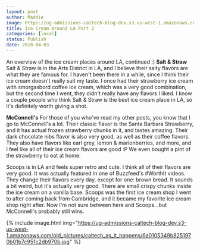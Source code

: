 ```yaml
---
layout: post
author: Maddie
image: https://ug-admissions-caltech-blog-dev.s3.us-west-1.amazonaws.com/old_pictures/6a01b8d28f2857970c01bb09ff51da970d-pi.jpg
title: Ice Cream Around LA Part 2
categories: [local]
status: Publish
date: 2018-04-03
---
```


An overview of the ice cream places around LA, continued :)
**Salt &amp; Straw**
Salt &amp; Straw is in the Arts District in LA, and I believe their salty flavors are what they are famous for. I haven't been there in a while, since I think their ice cream doesn't really suit my taste. I once had their strawberry ice cream with smorgasbord coffee ice cream, which was a very good combination, but the second time I went, they didn't really have any flavors I liked. I know a couple people who think Salt &amp; Straw is the best ice cream place in LA, so it's definitely worth giving a shot.

**McConnell's**
For those of you who've read my other posts, you know that I go to McConnell's a lot. Their classic flavor is the Santa Barbara Strawberry, and it has actual frozen strawberry chunks in it, and tastes amazing. Their dark chocolate nibs flavor is also very good, as well as their coffee flavors. They also have flavors like earl grey, lemon &amp; marionberries, and more, and I feel like all of their ice cream flavors are good :P We even bought a pint of the strawberry to eat at home.

Scoops is in LA and feels super retro and cute. I think all of their flavors are very good. It was actually featured in one of Buzzfeed's #WorthIt videos. They change their flavors every day, except for one: brown bread. It sounds a bit weird, but it's actually very good. There are small crispy chunks inside the ice cream on a vanilla base. Scoops was the first ice cream shop I went to after coming back from Cambridge, and it became my favorite ice cream shop right after. Now I'm not sure between here and Scoops...but McConnell's probably still wins. 


{% include image.html img="https://ug-admissions-caltech-blog-dev.s3-us-west-1.amazonaws.com/old_pictures/caltech_as_it_happens/6a0105349b8251970b01b7c951c2db970b.jpg" %}
